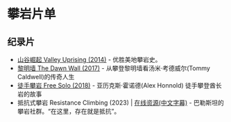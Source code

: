 # 攀岩片单

## 纪录片

* [山谷崛起 Valley Uprising (2014)](https://movie.douban.com/subject/26291600/) - 优胜美地攀岩史。
* [黎明墙 The Dawn Wall (2017)](https://movie.douban.com/subject/30157353/) - 从攀登黎明墙看汤米·考德威尔(Tommy Caldwell)的传奇人生
* [徒手攀岩 Free Solo (2018)](https://movie.douban.com/subject/30167509/) - 亚历克斯·霍诺德(Alex Honnold) 徒手攀登酋长岩的故事
* 抵抗式攀岩 Resistance Climbing (2023) | [在线资源(中文字幕)](https://watch.reelrocktour.com/videos/rr17-resistanceclimbing) - 巴勒斯坦的攀岩社群。“在这里，存在就是抵抗”。





